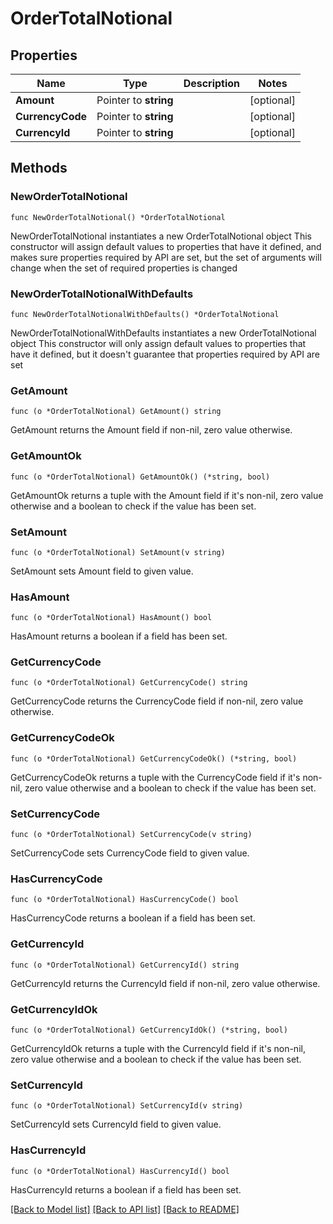 # OrderTotalNotional

## Properties

Name | Type | Description | Notes
------------ | ------------- | ------------- | -------------
**Amount** | Pointer to **string** |  | [optional] 
**CurrencyCode** | Pointer to **string** |  | [optional] 
**CurrencyId** | Pointer to **string** |  | [optional] 

## Methods

### NewOrderTotalNotional

`func NewOrderTotalNotional() *OrderTotalNotional`

NewOrderTotalNotional instantiates a new OrderTotalNotional object
This constructor will assign default values to properties that have it defined,
and makes sure properties required by API are set, but the set of arguments
will change when the set of required properties is changed

### NewOrderTotalNotionalWithDefaults

`func NewOrderTotalNotionalWithDefaults() *OrderTotalNotional`

NewOrderTotalNotionalWithDefaults instantiates a new OrderTotalNotional object
This constructor will only assign default values to properties that have it defined,
but it doesn't guarantee that properties required by API are set

### GetAmount

`func (o *OrderTotalNotional) GetAmount() string`

GetAmount returns the Amount field if non-nil, zero value otherwise.

### GetAmountOk

`func (o *OrderTotalNotional) GetAmountOk() (*string, bool)`

GetAmountOk returns a tuple with the Amount field if it's non-nil, zero value otherwise
and a boolean to check if the value has been set.

### SetAmount

`func (o *OrderTotalNotional) SetAmount(v string)`

SetAmount sets Amount field to given value.

### HasAmount

`func (o *OrderTotalNotional) HasAmount() bool`

HasAmount returns a boolean if a field has been set.

### GetCurrencyCode

`func (o *OrderTotalNotional) GetCurrencyCode() string`

GetCurrencyCode returns the CurrencyCode field if non-nil, zero value otherwise.

### GetCurrencyCodeOk

`func (o *OrderTotalNotional) GetCurrencyCodeOk() (*string, bool)`

GetCurrencyCodeOk returns a tuple with the CurrencyCode field if it's non-nil, zero value otherwise
and a boolean to check if the value has been set.

### SetCurrencyCode

`func (o *OrderTotalNotional) SetCurrencyCode(v string)`

SetCurrencyCode sets CurrencyCode field to given value.

### HasCurrencyCode

`func (o *OrderTotalNotional) HasCurrencyCode() bool`

HasCurrencyCode returns a boolean if a field has been set.

### GetCurrencyId

`func (o *OrderTotalNotional) GetCurrencyId() string`

GetCurrencyId returns the CurrencyId field if non-nil, zero value otherwise.

### GetCurrencyIdOk

`func (o *OrderTotalNotional) GetCurrencyIdOk() (*string, bool)`

GetCurrencyIdOk returns a tuple with the CurrencyId field if it's non-nil, zero value otherwise
and a boolean to check if the value has been set.

### SetCurrencyId

`func (o *OrderTotalNotional) SetCurrencyId(v string)`

SetCurrencyId sets CurrencyId field to given value.

### HasCurrencyId

`func (o *OrderTotalNotional) HasCurrencyId() bool`

HasCurrencyId returns a boolean if a field has been set.


[[Back to Model list]](../README.md#documentation-for-models) [[Back to API list]](../README.md#documentation-for-api-endpoints) [[Back to README]](../README.md)


